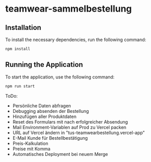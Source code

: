 # teamwear-sammelbestellung

## Installation

To install the necessary dependencies, run the following command:

```bash
npm install
```

## Running the Application

To start the application, use the following command:

```bash
npm run start
```

ToDo: 
- Persönliche Daten abfragen
- Debugging absenden der Bestellung
- Hinzufügen aller Produktdaten
- Reset des Formulars mit nach erfolgreicher Absendung
- Mail Environment-Variablen auf Prod zu Vercel packen
- URL auf Vercel ändern in "tus-teamwearbestellung.vercel-app"
- E-Mail Kunde für Bestellbestätigung
- Preis-Kalkulation
- Preise mit Komma
- Automatisches Deployment bei neuem Merge